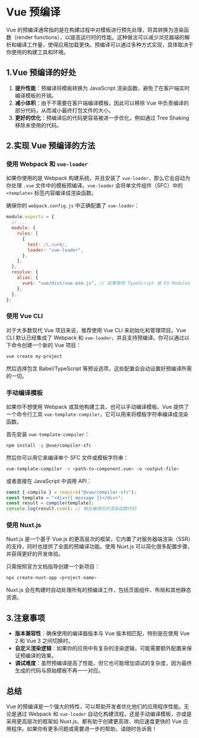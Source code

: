 # Vue 预编译

Vue 的预编译通常指的是在构建过程中对模板进行预先处理，将其转换为渲染函数（render functions），以提高运行时的性能。这种做法可以减少浏览器端的解析和编译工作量，使得应用加载更快。预编译可以通过多种方式实现，具体取决于你使用的构建工具和环境。

## 1.Vue 预编译的好处

1. **提升性能**：预编译将模板转换为 JavaScript 渲染函数，避免了在客户端实时编译模板的开销。
2. **减小体积**：由于不需要在客户端编译模板，因此可以移除 Vue 中负责编译的部分代码，从而减小最终打包文件的大小。
3. **更好的优化**：预编译后的代码更容易被进一步优化，例如通过 Tree Shaking 移除未使用的代码。

## 2.实现 Vue 预编译的方法

### 使用 Webpack 和 `vue-loader`

如果你使用的是 Webpack 构建系统，并且安装了 `vue-loader`，那么它会自动为你处理 `.vue` 文件中的模板预编译。`vue-loader` 会将单文件组件（SFC）中的 `<template>` 标签内容编译成渲染函数。

确保你的 `webpack.config.js` 中正确配置了 `vue-loader`：

```javascript
module.exports = {
  // ...
  module: {
    rules: [
      {
        test: /\.vue$/,
        loader: "vue-loader",
      },
    ],
  },
  resolve: {
    alias: {
      vue$: "vue/dist/vue.esm.js", // 如果使用 TypeScript 或 ES Modules
    },
  },
};
```

### 使用 Vue CLI

对于大多数现代 Vue 项目来说，推荐使用 Vue CLI 来初始化和管理项目。Vue CLI 默认已经集成了 Webpack 和 `vue-loader`，并且支持预编译。你可以通过以下命令创建一个新的 Vue 项目：

```bash
vue create my-project
```

然后选择包含 Babel/TypeScript 等预设选项，这些配置会自动设置好预编译所需的一切。

### 手动编译模板

如果你不想使用 Webpack 或其他构建工具，也可以手动编译模板。Vue 提供了一个命令行工具 `vue-template-compiler`，它可以用来将模板字符串编译成渲染函数。

首先安装 `vue-template-compiler`：

```bash
npm install -g @vue/compiler-sfc
```

然后你可以用它来编译单个 SFC 文件或模板字符串：

```bash
vue-template-compiler -x <path-to-component.vue> -o <output-file>
```

或者直接在 JavaScript 中调用 API：

```javascript
const { compile } = require("@vue/compiler-sfc");
const template = "<div>{{ message }}</div>";
const result = compile(template);
console.log(result.code); // 输出编译后的渲染函数代码
```

### 使用 Nuxt.js

Nuxt.js 是一个基于 Vue.js 的更高层次的框架，它内置了对服务器端渲染（SSR）的支持，同时也提供了全面的预编译功能。使用 Nuxt.js 可以简化很多配置步骤，并获得更好的开发体验。

只需按照官方文档指导创建一个新项目：

```bash
npx create-nuxt-app <project-name>
```

Nuxt.js 会在构建时自动处理所有的预编译工作，包括页面组件、布局和其他静态资源。

## 3.注意事项

- **版本兼容性**：确保使用的编译器版本与 Vue 版本相匹配，特别是在使用 Vue 2 和 Vue 3 之间切换时。
- **自定义渲染逻辑**：如果你的应用中有复杂的渲染逻辑，可能需要额外配置来保证预编译的效果。
- **调试难度**：虽然预编译提高了性能，但它也可能增加调试的复杂度，因为最终生成的代码与原始模板不再一一对应。

## 总结

Vue 的预编译是一个强大的特性，可以帮助开发者优化他们的应用程序性能。无论是通过 Webpack 和 `vue-loader` 自动化构建流程，还是手动编译模板，亦或是采用更高层次的框架如 Nuxt.js，都有助于创建更高效、响应速度更快的 Vue 应用程序。如果你有更多问题或需要进一步的帮助，请随时告诉我！
